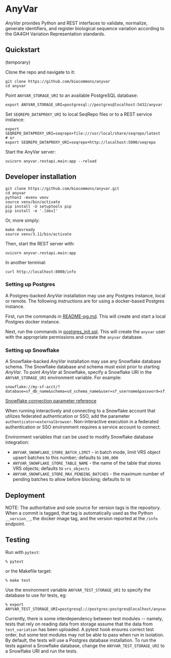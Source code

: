 # AnyVar

*AnyVar* provides Python and REST interfaces to validate, normalize,
generate identifiers, and register biological sequence variation
according to the GA4GH Variation Representation standards.

## Quickstart

(temporary)

Clone the repo and navigate to it:

```shell
git clone https://github.com/biocommons/anyvar
cd anyvar
```

Point `ANYVAR_STORAGE_URI` to an available PostgreSQL database:

```
export ANYVAR_STORAGE_URI=postgresql://postgres@localhost:5432/anyvar
```

Set `SEQREPO_DATAPROXY_URI` to local SeqRepo files or to a REST service instance:

```
export SEQREPO_DATAPROXY_URI=seqrepo+file:///usr/local/share/seqrepo/latest
# or
export SEQREPO_DATAPROXY_URI=seqrepo+http://localhost:5000/seqrepo
```

Start the AnyVar server:
```shell
uvicorn anyvar.restapi.main:app --reload
```

## Developer installation

    git clone https://github.com/biocommons/anyvar.git
    cd anyvar
    python3 -mvenv venv
    source venv/bin/activate
    pip install -U setuptools pip
    pip install -e '.[dev]'

Or, more simply:

    make devready
    source venv/3.11/bin/activate

Then, start the REST server with:

    uvicorn anyvar.restapi.main:app

In another terminal:

    curl http://localhost:8000/info


### Setting up Postgres

A Postgres-backed *AnyVar* installation may use any Postgres instance, local
or remote.  The following instructions are for using a docker-based
Postgres instance.

First, run the commands in [README-pg.md](src/anyvar/storage/README-pg.md). This will create and start a local Postgres docker instance.

Next, run the commands in [postgres_init.sql](src/anyvar/storage/postgres_init.sql). This will create the `anyvar` user with the appropriate permissions and create the `anyvar` database.

### Setting up Snowflake
A Snowflake-backed *AnyVar* installation may use any Snowflake database schema.
The Snowflake database and schema must exist prior to starting *AnyVar*.  To point
*AnyVar* at Snowflake, specify a Snowflake URI in the `ANYVAR_STORAGE_URI` environment
variable.  For example:

    snowflake://my-sf-acct/?database=sf_db_name&schema=sd_schema_name&user=sf_username&password=sf_password

[Snowflake connection parameter reference](https://docs.snowflake.com/en/developer-guide/python-connector/python-connector-api)
    
When running interactively and connecting to a Snowflake account that utilizes federated authentication or SSO, add
the parameter `authenticator=externalbrowser`.  Non-interactive execution in a federated authentication or SSO environment
requires a service account to connect.

Environment variables that can be used to modify Snowflake database integration:
* `ANYVAR_SNOWFLAKE_STORE_BATCH_LIMIT` - in batch mode, limit VRS object upsert batches to this number; defaults to `100,000`
* `ANYVAR_SNOWFLAKE_STORE_TABLE_NAME` - the name of the table that stores VRS objects; defaults to `vrs_objects`
* `ANYVAR_SNOWFLAKE_STORE_MAX_PENDING_BATCHES` - the maximum number of pending batches to allow before blocking; defaults to `50`

## Deployment

NOTE: The authoritative and sole source for version tags is the
repository. When a commit is tagged, that tag is automatically used as
the Python `__version__`, the docker image tag, and the version
reported at the `/info` endpoint.


## Testing

Run with `pytest`:

```shell
% pytest
```

or the Makefile target:

```shell
% make test
```

Use the environment variable `ANYVAR_TEST_STORAGE_URI` to specify the database to use for tests, eg:

```shell
% export ANYVAR_TEST_STORAGE_URI=postgresql://postgres:postgres@localhost/anyvar_test
```

Currently, there is some interdependency between test modules -- namely, tests that rely on reading data from storage assume that the data from `test_variation` has been uploaded. A pytest hook ensures correct test order, but some test modules may not be able to pass when run in isolation.  By default, the tests will use a Postgres database
installation.  To run the tests against a Snowflake database, change the `ANYVAR_TEST_STORAGE_URI` to a Snowflake URI and run the tests.

